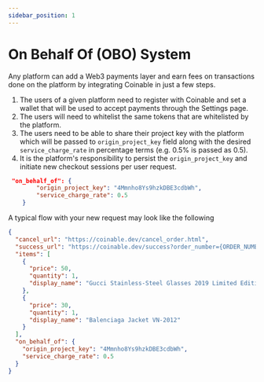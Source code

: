 ```yaml
---
sidebar_position: 1
---
```


# On Behalf Of (OBO) System

Any platform can add a Web3 payments layer and earn fees on transactions done on the platform by integrating Coinable in just a few steps.

1. The users of a given platform need to register with Coinable and set a wallet that will be used to accept payments through the Settings page.
2. The users will need to whitelist the same tokens that are whitelisted by the platform.
3. The users need to be able to share their project key with the platform which will be passed to `origin_project_key` field along with the desired `service_charge_rate` in percentage terms (e.g. 0.5% is passed as 0.5).
4. It is the platform's responsibility to persist the `origin_project_key` and initiate
   new checkout sessions per user request.

```json
 "on_behalf_of": {
        "origin_project_key": "4Mmnho8Ys9hzkDBE3cdbWh",
        "service_charge_rate": 0.5
    }
```

A typical flow with your new request may look like the following

```json
{
  "cancel_url": "https://coinable.dev/cancel_order.html",
  "success_url": "https://coinable.dev/success?order_number={ORDER_NUMBER}",
  "items": [
    {
      "price": 50,
      "quantity": 1,
      "display_name": "Gucci Stainless-Steel Glasses 2019 Limited Edition"
    },
    {
      "price": 30,
      "quantity": 1,
      "display_name": "Balenciaga Jacket VN-2012"
    }
  ],
  "on_behalf_of": {
    "origin_project_key": "4Mmnho8Ys9hzkDBE3cdbWh",
    "service_charge_rate": 0.5
  }
}
```